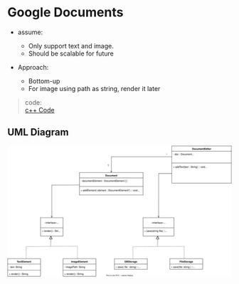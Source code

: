 # Google Documents

- assume:  
    - Only support text and image.  
    - Should be scalable for future  

- Approach:  
    - Bottom-up  
    - For image using path as string, render it later  

> code:  
[c++ Code](Cpp/googleDocs.cpp)

## UML Diagram 
![Google Docs UML Diagram](UML/00_googleDocs.drawio.svg)
